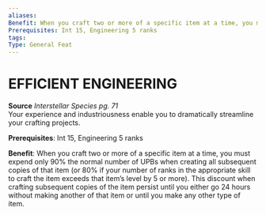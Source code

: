 ```yaml
---
aliases: 
Benefit: When you craft two or more of a specific item at a time, you must expend only 90% the normal number of UPBs when creating all subsequent copies of that item (or 80% if your number of ranks in the appropriate skill to craft the item exceeds that item’s level by 5 or more). This discount when crafting subsequent copies of the item persist until you either go 24 hours without making another of that item or until you make any other type of item.
Prerequisites: Int 15, Engineering 5 ranks
tags: 
Type: General Feat
---
```

# EFFICIENT ENGINEERING
**Source** _Interstellar Species pg. 71_  
Your experience and industriousness enable you to dramatically streamline your crafting projects.

**Prerequisites**: Int 15, Engineering 5 ranks

**Benefit**: When you craft two or more of a specific item at a time, you must expend only 90% the normal number of UPBs when creating all subsequent copies of that item (or 80% if your number of ranks in the appropriate skill to craft the item exceeds that item’s level by 5 or more). This discount when crafting subsequent copies of the item persist until you either go 24 hours without making another of that item or until you make any other type of item.